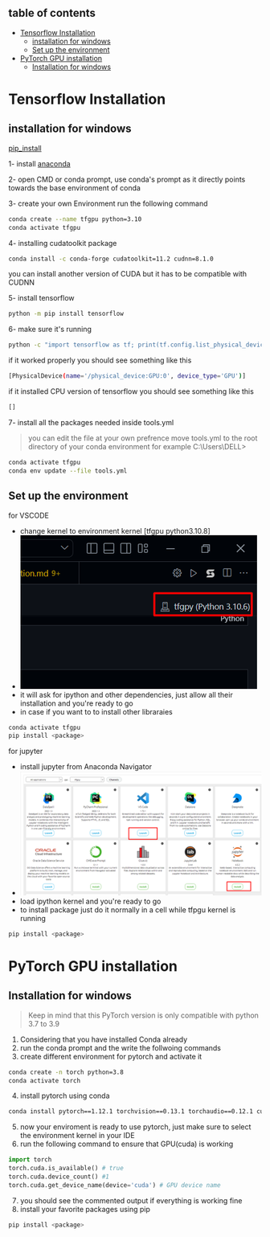 

## table of contents
- [Tensorflow Installation](#tensorflow-installation)
  - [installation for windows](#installation-for-windows)
  - [Set up the environment](#set-up-the-environment)
- [PyTorch GPU installation](#pytorch-gpu-installation)
  - [Installation for windows](#installation-for-windows-1)

# Tensorflow Installation
## installation for windows

[pip_install](https://www.tensorflow.org/install/pip)

1- install [anaconda](https://docs.anaconda.com/anaconda/install/windows/) 

2- open CMD or conda prompt, use conda's prompt as it directly  points towards the base environment of conda 

3- create your own Environment run the following command

```bash
conda create --name tfgpu python=3.10
conda activate tfgpu 
```
4- installing cudatoolkit package


```bash
conda install -c conda-forge cudatoolkit=11.2 cudnn=8.1.0
```
you can install another version of CUDA but it has to be compatible with CUDNN

5- install tensorflow 

```bash 
python -m pip install tensorflow
```

6- make sure it's running 
```bash 
python -c "import tensorflow as tf; print(tf.config.list_physical_devices('GPU'))"
```
if it worked properly you should see something like this 
```bash 
[PhysicalDevice(name='/physical_device:GPU:0', device_type='GPU')]
```
if it installed CPU version of tensorflow you should see something like this 
```bash 
[]
```

7- install all the packages needed inside tools.yml 
 > you can edit the file at your own prefrence
move tools.yml to the root directory of your conda environment 
for example 
> C:\Users\DELL>
```bash 
conda activate tfgpu
conda env update --file tools.yml
```

## Set up the environment 
for VSCODE 
- change kernel to environment kernel [tfgpu python3.10.8] 
- ![](img2.png)
- it will ask for ipython and other dependencies, just allow all their installation and you're ready to go 
- in case if you want to to install other libraraies
  
```bash
conda activate tfgpu
pip install <package>

```

for jupyter 
- install jupyter from Anaconda Navigator 
- ![](img1.png)
- load ipython kernel and you're ready to go 
- to install package just do it normally in a cell while tfpgu kernel is running
```bash
pip install <package>
```

# PyTorch GPU installation
## Installation for windows 

> Keep in mind that this PyTorch version is only compatible with python 3.7 to 3.9


1.  Considering that you have installed Conda already
2. run the conda prompt and the write the follwoing commands 
3. create different environment for pytorch and activate it
```bash
conda create -n torch python=3.8
conda activate torch
```
4. install pytorch using conda
```bash
conda install pytorch==1.12.1 torchvision==0.13.1 torchaudio==0.12.1 cudatoolkit=11.3 -c pytorch
```
5. now your enviroment is ready to use pytorch, just make sure to select the environment kernel in your IDE
6. run the following command to ensure that GPU(cuda) is working 
```python
import torch 
torch.cuda.is_available() # true 
torch.cuda.device_count() #1 
torch.cuda.get_device_name(device='cuda') # GPU device name
```
7. you should see the commented output if everything is working fine
8. install your favorite packages using pip 
```bash
pip install <package>
```